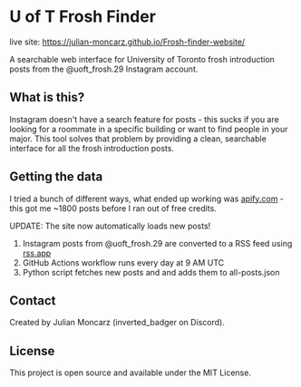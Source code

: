 # U of T Frosh Finder

live site: https://julian-moncarz.github.io/Frosh-finder-website/

A searchable web interface for University of Toronto frosh introduction posts from the @uoft_frosh.29 Instagram account.

## What is this?

Instagram doesn't have a search feature for posts - this sucks if you are looking for a roommate in a specific building or want to find people in your major. This tool solves that problem by providing a clean, searchable interface for all the frosh introduction posts.

## Getting the data

I tried a bunch of different ways, what ended up working was [apify.com](https://apify.com) - this got me ~1800 posts before I ran out of free credits.

UPDATE: The site now automatically loads new posts!

1. Instagram posts from @uoft_frosh.29 are converted to a RSS feed using [rss.app](https://rss.app)
2. GitHub Actions workflow runs every day at 9 AM UTC
3. Python script fetches new posts and and adds them to all-posts.json

## Contact

Created by Julian Moncarz (inverted_badger on Discord).

## License

This project is open source and available under the MIT License.

